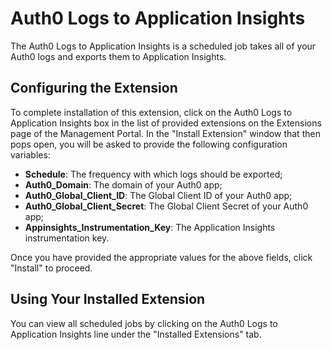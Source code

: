 # Auth0 Logs to Application Insights

The Auth0 Logs to Application Insights is a scheduled job takes all of your Auth0 logs and exports them to Application Insights.

## Configuring the Extension

To complete installation of this extension, click on the Auth0 Logs to Application Insights box in the list of provided extensions on the Extensions page of the Management Portal. In the "Install Extension" window that then pops open, you will be asked to provide the following configuration variables:

 - __Schedule__: The frequency with which logs should be exported;
 - __Auth0_Domain__: The domain of your Auth0 app;
 - __Auth0_Global_Client_ID__: The Global Client ID of your Auth0 app;
 - __Auth0_Global_Client_Secret__: The Global Client Secret of your Auth0 app;
 - __Appinsights_Instrumentation_Key__: The Application Insights instrumentation key.

 Once you have provided the appropriate values for the above fields, click "Install" to proceed.

 ## Using Your Installed Extension

 You can view all scheduled jobs by clicking on the Auth0 Logs to Application Insights line under the "Installed Extensions" tab.
